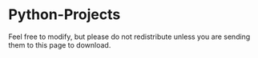 # Python-Projects
Feel free to modify, but please do not redistribute unless you are sending them to this page to download.
